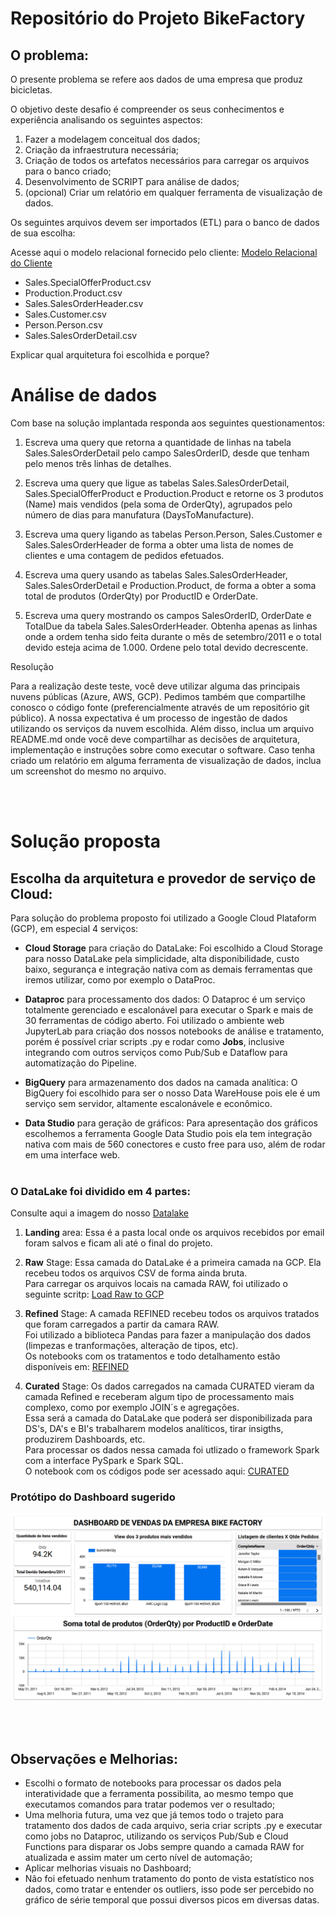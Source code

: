 # Repositório do Projeto BikeFactory

## O problema: 

O presente problema se refere aos dados de uma empresa que produz bicicletas.

O objetivo deste desafio é compreender os seus conhecimentos e experiência analisando os seguintes aspectos:

1.	Fazer a modelagem conceitual dos dados;
2.	Criação da infraestrutura necessária;
3.	Criação de todos os artefatos necessários para carregar os arquivos para o banco criado;
4.	Desenvolvimento de SCRIPT para análise de dados;
5.	(opcional) Criar um relatório em qualquer ferramenta de visualização de dados.

Os seguintes arquivos devem ser importados (ETL) para o banco de dados de sua escolha: 

Acesse aqui o modelo relacional fornecido pelo cliente: [Modelo Relacional do Cliente](https://github.com/gittil/bike-factory/blob/main/images/modelo-relacional.jpg)

-	Sales.SpecialOfferProduct.csv
-	Production.Product.csv
-	Sales.SalesOrderHeader.csv
-	Sales.Customer.csv
-	Person.Person.csv
-	Sales.SalesOrderDetail.csv

Explicar qual arquitetura foi escolhida e porque?

# Análise de dados

Com base na solução implantada responda aos seguintes questionamentos:

1.	Escreva uma query que retorna a quantidade de linhas na tabela Sales.SalesOrderDetail pelo campo SalesOrderID, desde que tenham pelo menos três linhas de detalhes.

2.	Escreva uma query que ligue as tabelas Sales.SalesOrderDetail, Sales.SpecialOfferProduct e Production.Product e retorne os 3 produtos (Name) mais vendidos (pela soma de OrderQty), agrupados pelo número de dias para manufatura (DaysToManufacture).

3.	Escreva uma query ligando as tabelas Person.Person, Sales.Customer e Sales.SalesOrderHeader de forma a obter uma lista de nomes de clientes e uma contagem de pedidos efetuados.

4.	Escreva uma query usando as tabelas Sales.SalesOrderHeader, Sales.SalesOrderDetail e Production.Product, de forma a obter a soma total de produtos (OrderQty) por ProductID e OrderDate.

5.	Escreva uma query mostrando os campos SalesOrderID, OrderDate e TotalDue da tabela Sales.SalesOrderHeader. Obtenha apenas as linhas onde a ordem tenha sido feita durante o mês de setembro/2011 e o total devido esteja acima de 1.000. Ordene pelo total devido decrescente.

Resolução 

Para a realização deste teste, você deve utilizar alguma das principais nuvens públicas (Azure, AWS, GCP). Pedimos também que compartilhe conosco o código fonte (preferencialmente através de um repositório git público). 
A nossa expectativa é um processo de ingestão de dados utilizando os serviços da nuvem escolhida.
Além disso, inclua um arquivo README.md onde você deve compartilhar as decisões de arquitetura, implementação e instruções sobre como executar o software. Caso tenha criado um relatório em alguma ferramenta de visualização de dados, inclua um screenshot do mesmo no arquivo.

<br></br>

# Solução proposta

## Escolha da arquitetura e provedor de serviço de Cloud: 
Para solução do problema proposto foi utilizado a Google Cloud Plataform (GCP), em especial 4 serviços:

- **Cloud Storage** para criação do DataLake: Foi escolhido a Cloud Storage para nosso DataLake pela simplicidade, alta disponibilidade, custo baixo, segurança e integração nativa com as demais ferramentas que iremos utilizar, como por exemplo o DataProc.

- **Dataproc** para processamento dos dados: O Dataproc é um serviço totalmente gerenciado e escalonável para executar o Spark e mais de 30 ferramentas de código aberto. Foi utilizado o ambiente web JupyterLab para criação dos nossos notebooks de análise e tratamento, porém é possível criar scripts .py e rodar como **Jobs**, inclusive integrando com outros serviços como Pub/Sub e Dataflow para automatização do Pipeline.

- **BigQuery** para armazenamento dos dados na camada analítica: O BigQuery foi escolhido para ser o nosso Data WareHouse pois ele é um serviço sem servidor, altamente escalonávele e econômico.

- **Data Studio** para geração de gráficos: Para apresentação dos gráficos escolhemos a ferramenta  Google Data Studio pois ela tem integração nativa com mais de 560 conectores e custo free para uso, além de rodar em uma interface web.
<br></br>

### O DataLake foi dividido em 4 partes:
Consulte aqui a imagem do nosso [Datalake](https://github.com/gittil/bike-factory/blob/main/images/data-lake.png)

1. **Landing** area: Essa é a pasta local onde os arquivos recebidos por email foram salvos e ficam ali até o final do projeto.

2. **Raw** Stage: Essa camada do DataLake é a primeira camada na GCP. Ela recebeu todos os arquivos CSV de forma ainda bruta. <br>
Para carregar os arquivos locais na camada RAW, foi utilizado o seguinte scritp: [Load Raw to GCP](https://github.com/gittil/bike-factory/blob/main/ETL/1-raw-load/1-load-raw.ipynb)

3. **Refined** Stage: A camada REFINED recebeu todos os arquivos tratados que foram carregados a partir da camara RAW. <br>
Foi utilizado a biblioteca Pandas para fazer a manipulação dos dados (limpezas e tranformações, alteração de tipos, etc).<br>
Os notebooks com os tratamentos e todo detalhamento estão disponíveis em: [REFINED](https://github.com/gittil/bike-factory/tree/main/ETL/2-refined-transformation)

4. **Curated** Stage: Os dados carregados na camada CURATED vieram da camada Refined e receberam algum tipo de processamento mais complexo, como por exemplo JOIN´s e agregações.<br>
Essa será a camada do DataLake que poderá ser disponibilizada para DS's, DA's e BI's trabalharem modelos analíticos, tirar insigths, produzirem Dashboards, etc. <br>
Para processar os dados nessa camada foi utlizado o framework Spark com a interface PySpark e Spark SQL. <br>
O notebook com os códigos pode ser acessado aqui: [CURATED](https://github.com/gittil/bike-factory/blob/main/ETL/3-load-curated/load-curated.ipynb)


### Protótipo do Dashboard sugerido

![Dashboard](images/dashboard.png)

<br><br>

## Observações e Melhorias:

- Escolhi o formato de notebooks para processar os dados pela interatividade que a ferramenta possibilita, ao mesmo tempo que executamos comandos para tratar podemos ver o resultado;
- Uma melhoria futura, uma vez que já temos todo o trajeto para tratamento dos dados de cada arquivo, seria criar scripts .py e executar como jobs no Dataproc, utilizando os serviços Pub/Sub e Cloud Functions para disparar os Jobs sempre quando a camada RAW for atualizada e assim mater um certo nível de automação;
- Aplicar melhorias visuais no Dashboard;
- Não foi efetuado nenhum tratamento do ponto de vista estatístico nos dados, como tratar e entender os outliers, isso pode ser percebido no gráfico de série temporal que possui diversos picos em diversas datas.








